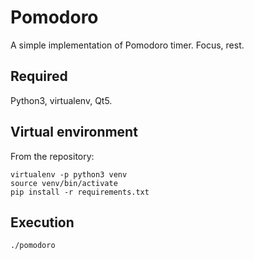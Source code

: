 # Pomodoro

A simple implementation of Pomodoro timer. Focus, rest.

## Required
Python3, virtualenv, Qt5.

## Virtual environment

From the repository:

```
virtualenv -p python3 venv
source venv/bin/activate
pip install -r requirements.txt
```

## Execution
```
./pomodoro
```
